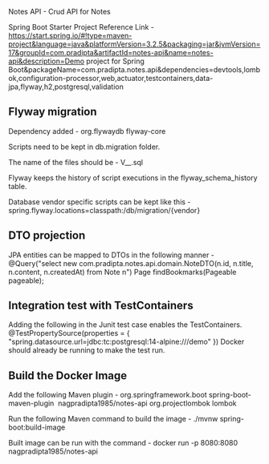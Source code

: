 Notes API - Crud API for Notes

Spring Boot Starter Project Reference Link -
https://start.spring.io/#!type=maven-project&language=java&platformVersion=3.2.5&packaging=jar&jvmVersion=17&groupId=com.pradipta&artifactId=notes-api&name=notes-api&description=Demo project for Spring Boot&packageName=com.pradipta.notes.api&dependencies=devtools,lombok,configuration-processor,web,actuator,testcontainers,data-jpa,flyway,h2,postgresql,validation

Flyway migration
----------------
Dependency added -
<dependency>
<groupId>org.flywaydb</groupId>
<artifactId>flyway-core</artifactId>
</dependency>

Scripts need to be kept in db.migration folder.

The name of the files should be - V<version>__<name of file>.sql

Flyway keeps the history of script executions in the flyway_schema_history table.

Database vendor specific scripts can be kept like this -
spring.flyway.locations=classpath:/db/migration/{vendor}

DTO projection
--------------
JPA entities can be mapped to DTOs in the following manner -
@Query("select new com.pradipta.notes.api.domain.NoteDTO(n.id, n.title, n.content, n.createdAt) from Note n")
Page<NoteDTO> findBookmarks(Pageable pageable);

Integration test with TestContainers
------------------------------------
Adding the following in the Junit test case enables the TestContainers.
@TestPropertySource(properties = {
"spring.datasource.url=jdbc:tc:postgresql:14-alpine:///demo"
})
Docker should already be running to make the test run.

Build the Docker Image
----------------------
Add the following Maven plugin -
<build>
<plugins>
<plugin>
<groupId>org.springframework.boot</groupId>
<artifactId>spring-boot-maven-plugin</artifactId>
<configuration>
<image>
<name>nagpradipta1985/notes-api</name>
</image>
<excludes>
<exclude>
<groupId>org.projectlombok</groupId>
<artifactId>lombok</artifactId>
</exclude>
</excludes>
</configuration>
</plugin>
</plugins>
</build>

Run the following Maven command to build the image -
./mvnw spring-boot:build-image

Built image can be run with the command -
docker run -p 8080:8080 nagpradipta1985/notes-api